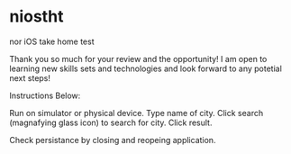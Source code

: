# niostht
nor iOS take home test

Thank you so much for your review and the opportunity! I am open to learning new skills sets and technologies and look forward to any potetial next steps!

Instructions Below:

Run on simulator or physical device.
Type name of city.
Click search (magnafying glass icon) to search for city.
Click result.

Check persistance by closing and reopeing application.
